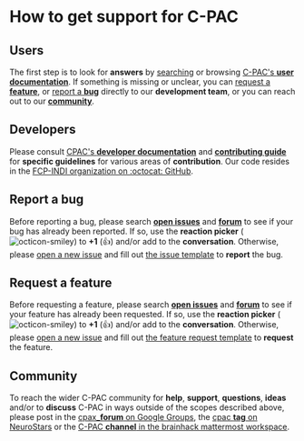 # How to get support for C-PAC

## Users

The first step is to look for **answers** by [searching](http://fcp-indi.github.io/docs/user/search) or browsing [C-PAC's **user documentation**](http://fcp-indi.github.io/docs/user). If something is missing or unclear, you can [request a **feature**](#request-a-feature), or [report a **bug**](#report-a-bug) directly to our **development team**, or you can reach out to our [**community**](#community).

## Developers

Please consult [CPAC's **developer documentation**](http://fcp-indi.github.io/docs/developer) and [**contributing guide**](./CONTRIBUTING.md) for **specific guidelines** for various areas of **contribution**. Our code resides in the [FCP-INDI organization on :octocat: GitHub](https://github.com/FCP-INDI).

## Report a bug

Before reporting a bug, please search [**open issues**](https://github.com/search?q=org%3AFCP-INDI+is%3Aissue+is%3Aopen&type=Issues) and [**forum**](https://groups.google.com/forum/#!forum/cpax_forum) to see if your bug has already been reported. If so, use the **reaction picker** (![octicon-smiley](https://cdnjs.cloudflare.com/ajax/libs/octicons/4.4.0/svg/smiley.svg?sanitize=true)) to **+1** (:+1:) and/or add to the **conversation**. Otherwise, please [open a new issue](https://github.com/FCP-INDI/C-PAC/issues/new) and fill out [the issue template](.github/ISSUE_TEMPLATE/bug_report.md) to **report** the bug.

## Request a feature

Before requesting a feature, please search [**open issues**](https://github.com/search?q=org%3AFCP-INDI+is%3Aissue+is%3Aopen&type=Issues) and [**forum**](https://groups.google.com/forum/#!forum/cpax_forum) to see if your feature has already been requested. If so, use the **reaction picker** (![octicon-smiley](https://cdnjs.cloudflare.com/ajax/libs/octicons/4.4.0/svg/smiley.svg?sanitize=true)) to **+1** (:+1:) and/or add to the **conversation**. Otherwise, please [open a new issue](https://github.com/FCP-INDI/C-PAC/issues/new) and fill out [the feature request template](.github/ISSUE_TEMPLATE/feature_request.md) to **request** the feature.

## Community

To reach the wider C-PAC community for **help**, **support**, **questions**, **ideas** and/or to **discuss** C-PAC in ways outside of the scopes described above, please post in the [cpax_**forum** on Google Groups](https://groups.google.com/forum/#!forum/cpax_forum), the [cpac **tag** on NeuroStars](https://neurostars.org/tag/cpac) or the [C-PAC **channel** in the brainhack mattermost workspace](https://mattermost.brainhack.org/brainhack/channels/c-pac).

